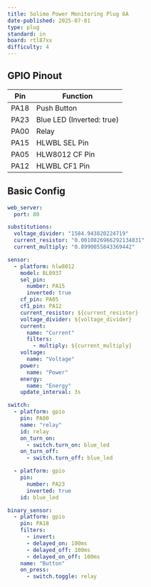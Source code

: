 ```yaml
---
title: Solimo Power Monitoring Plug 6A
date-published: 2025-07-01
type: plug
standard: in
board: rtl87xx
difficulty: 4
---
```


## GPIO Pinout

| Pin    | Function                   |
|--------|----------------------------|
| PA18   | Push Button                |
| PA23   | Blue LED (Inverted: true)  |
| PA00   | Relay                      |
| PA15   | HLWBL SEL Pin              |
| PA05   | HLW8012 CF Pin             |
| PA12   | HLWBL CF1 Pin              |

## Basic Config

```yaml
web_server:
  port: 80

substitutions:
  voltage_divider: "1584.943820224719"
  current_resistor: "0.0010826966292134831"
  current_multiply: "0.8990055843369442"

sensor:
  - platform: hlw8012
    model: BL0937
    sel_pin:
      number: PA15
      inverted: true
    cf_pin: PA05
    cf1_pin: PA12
    current_resistor: ${current_resistor}
    voltage_divider: ${voltage_divider}
    current:
      name: "Current"
      filters:
        - multiply: ${current_multiply}
    voltage:
      name: "Voltage"
    power:
      name: "Power"
    energy:
      name: "Energy"
    update_interval: 3s

switch:
  - platform: gpio
    pin: PA00
    name: "relay"
    id: relay
    on_turn_on:
      - switch.turn_on: blue_led
    on_turn_off: 
      - switch.turn_off: blue_led

  - platform: gpio
    pin:
      number: PA23
      inverted: true
    id: blue_led

binary_sensor:
  - platform: gpio
    pin: PA18
    filters:
      - invert:
      - delayed_on: 100ms
      - delayed_off: 100ms
      - delayed_on_off: 100ms
    name: "Button"
    on_press:
      - switch.toggle: relay
